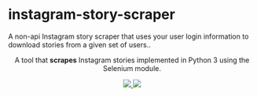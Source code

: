 # instagram-story-scraper
A non-api Instagram story scraper that uses your user login information to download stories from a given set of users..

<p align="center">
  <p align="center">A tool that <b>scrapes</b> Instagram stories implemented in Python 3 using the Selenium module.<p>
  <p align="center">
    <a href="https://github.com/SeleniumHQ/selenium">
      <img src="https://img.shields.io/badge/built%20with-Selenium-yellow.svg" />
    </a>
    <a href="https://www.python.org/">
    	<img src="https://img.shields.io/badge/built%20with-Python3-red.svg" />
    </a>
  </p>
</p>
